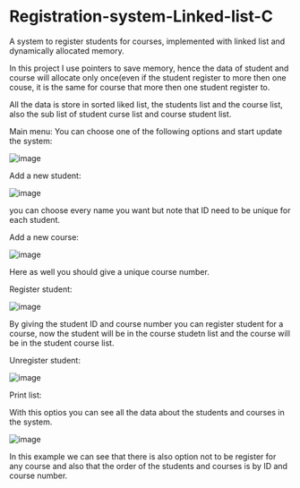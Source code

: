 # Registration-system-Linked-list-C
A system to register students for courses, implemented with linked list and dynamically allocated memory.

In this project I use pointers to save memory, hence the data of student and course will allocate only once(even if the student register to more then one couse, it is the same for course that more then one student register to.

All the data is store in sorted liked list, the students list and the course list, also the sub list of student curse list and course student list.

Main menu:
You can choose one of the following options and start update the system:

![image](https://github.com/omer1C/Registration-system-Linked-list-C/assets/135855862/e40d6e33-f84e-44d6-a7a4-2d63180841a5)

Add a new student: 

![image](https://github.com/omer1C/Registration-system-Linked-list-C/assets/135855862/258641d0-73c9-4e22-af07-b07349ff1fe8)

you can choose every name you want but note that ID need to be unique for each student.

Add a new course:

![image](https://github.com/omer1C/Registration-system-Linked-list-C/assets/135855862/31cbc271-8704-4c28-afd8-58dc19f99e7f)

Here as well you should give a unique course number.

Register student:

![image](https://github.com/omer1C/Registration-system-Linked-list-C/assets/135855862/2a58c3a2-b71d-48d6-bf96-d5844f232366)

By giving the student ID and course number you can register student for a course, now the student will be in the course studetn list and the course will be in the student course list.

Unregister student:

![image](https://github.com/omer1C/Registration-system-Linked-list-C/assets/135855862/19995744-f1da-4855-8c87-32bbfb6dccdb)

Print list:

With this optios you can see all the data about the students and courses in the system.

![image](https://github.com/omer1C/Registration-system-Linked-list-C/assets/135855862/c5f70738-3ae8-4821-bf34-9f733f336908)

In this example we can see that there is also option not to be register for any course and also that the order of the students and courses is by ID and course number.



